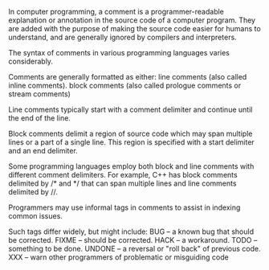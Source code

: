 In computer programming, a comment is a programmer-readable explanation or annotation in the source code of a computer program. They are added with the purpose of making the source code easier for humans to understand, and are generally ignored by compilers and interpreters.

The syntax of comments in various programming languages varies considerably.

Comments are generally formatted as either:
  line comments (also called inline comments).
  block comments (also called prologue comments or stream comments)

Line comments typically start with a comment delimiter and continue until the end of the line.

Block comments delimit a region of source code which may span multiple lines or a part of a single line. This region is specified with a start delimiter and an end delimiter.

Some programming languages employ both block and line comments with different comment delimiters. For example, C++ has block comments delimited by /* and */ that can span multiple lines and line comments delimited by //.


Programmers may use informal tags in comments to assist in indexing common issues.

Such tags differ widely, but might include:
  BUG – a known bug that should be corrected.
  FIXME – should be corrected.
  HACK – a workaround.
  TODO – something to be done.
  UNDONE – a reversal or "roll back" of previous code.
  XXX – warn other programmers of problematic or misguiding code
